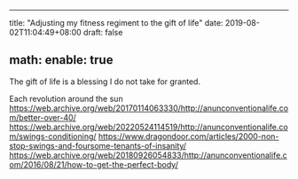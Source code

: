 
---
title: "Adjusting my fitness regiment to the gift of life"
date: 2019-08-02T11:04:49+08:00
draft: false

math:
  enable: true
---
The gift of life is a blessing I do not take for granted. 

Each revolution around the sun
https://web.archive.org/web/20170114063330/http://anunconventionalife.com/better-over-40/
https://web.archive.org/web/20220524114519/http://anunconventionalife.com/swings-conditioning/
https://www.dragondoor.com/articles/2000-non-stop-swings-and-foursome-tenants-of-insanity/
https://web.archive.org/web/20180926054833/http://anunconventionalife.com/2016/08/21/how-to-get-the-perfect-body/
